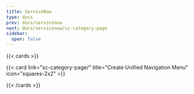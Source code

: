 ```yaml
---
title: ServiceNow
type: docs
prev: docs/servicenow
next: docs/servicenow/sc-category-page
sidebar:
  open: false
---
```


{{< cards >}} 

{{< card link="sc-category-page/" title="Create Unified Navigation Menu" icon="squares-2x2" >}} 

{{< /cards >}}
